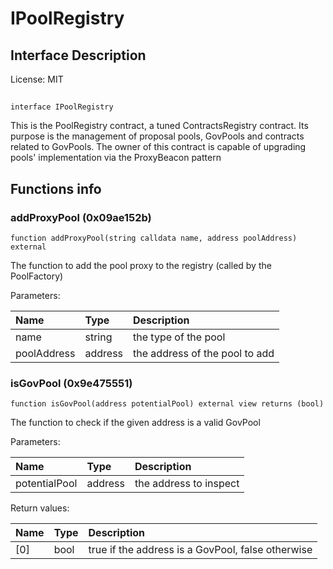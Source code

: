 # IPoolRegistry

## Interface Description


License: MIT

## 

```solidity
interface IPoolRegistry
```

This is the PoolRegistry contract, a tuned ContractsRegistry contract. Its purpose is the management of
proposal pools, GovPools and contracts related to GovPools.
The owner of this contract is capable of upgrading pools' implementation via the ProxyBeacon pattern
## Functions info

### addProxyPool (0x09ae152b)

```solidity
function addProxyPool(string calldata name, address poolAddress) external
```

The function to add the pool proxy to the registry (called by the PoolFactory)


Parameters:

| Name        | Type    | Description                    |
| :---------- | :------ | :----------------------------- |
| name        | string  | the type of the pool           |
| poolAddress | address | the address of the pool to add |

### isGovPool (0x9e475551)

```solidity
function isGovPool(address potentialPool) external view returns (bool)
```

The function to check if the given address is a valid GovPool


Parameters:

| Name          | Type    | Description             |
| :------------ | :------ | :---------------------- |
| potentialPool | address | the address to inspect  |


Return values:

| Name | Type | Description                                       |
| :--- | :--- | :------------------------------------------------ |
| [0]  | bool | true if the address is a GovPool, false otherwise |
